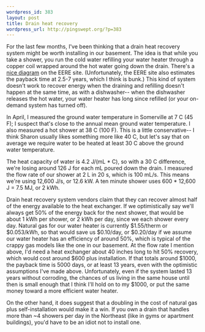 ```yaml
--- 
wordpress_id: 383
layout: post
title: Drain heat recovery
wordpress_url: http://pingswept.org/?p=383
---
```

For the last few months, I've been thinking that a drain heat recovery system might be worth installing in our basement. The idea is that while you take a shower, you run the cold water refilling your water heater through a copper coil wrapped around the hot water going down the drain. There's a <a href="http://www.energysavers.gov/your_home/water_heating/index.cfm/mytopic=13040">nice diagram</a> on the EERE site. (Unfortunately, the EERE site also estimates the payback time at 2.5-7 years, which I think is bunk.) This kind of system doesn't work to recover energy when the draining and refilling doesn't happen at the same time, as with a dishwasher-- when the dishwasher releases the hot water, your water heater has long since refilled (or your on-demand system has turned off).

In April, I measured the ground water temperature in Somerville at 7 C (45 F); I suspect that's close to the annual mean ground water temperature. I also measured a hot shower at 38 C (100 F). This is a little conservative-- I think Sharon usually likes something more like 40 C, but let's say that on average we require water to be heated at least 30 C above the ground water temperature.

The heat capacity of water is 4.2 J/(mL * C), so with a 30 C difference, we're losing around 126 J for each mL poured down the drain. I measured the flow rate of our shower at 2 L in 20 s, which is 100 mL/s. This means we're using 12,600 J/s, or 12.6 kW. A ten minute shower uses 600 * 12,600 J = 7.5 MJ, or 2 kWh.

Drain heat recovery system vendors claim that they can recover almost half of the energy available to the heat exchanger. If we optimistically say we'll always get 50% of the energy back for the next shower, that would be about 1 kWh per shower, or 2 kWh per day, since we each shower every day. Natural gas for our water heater is currently $1.55/therm or $0.053/kWh, so that would save us $0.10/day, or $0.20/day if we assume our water heater has an efficiency of around 50%, which is typical of the crappy gas models like the one in our basement. At the flow rate I mention above, I'd need a heat exchanger about 40 inches long to hit 50% recovery, which would cost around $600 plus installation. If that totals around $1000, the payback time is 5000 days, or at least 13 years, even with the optimistic assumptions I've made above. Unfortunately, even if the system lasted 13 years without corroding, the chances of us living in the same house until then is small enough that I think I'll hold on to my $1000, or put the same money toward a more efficient water heater.

On the other hand, it does suggest that a doubling in the cost of natural gas plus self-installation would make it a win. If you own a drain that handles more than ~4 showers per day in the Northeast (like in gyms or apartment buildings), you'd have to be an idiot not to install one.
